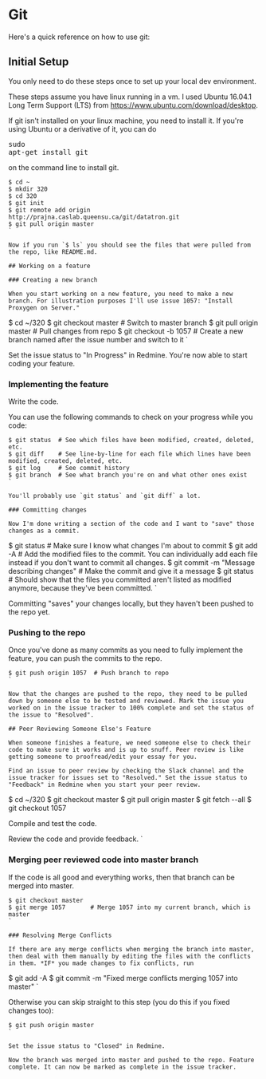 # Git

Here's a quick reference on how to use git:

## Initial Setup

You only need to do these steps once to set up your local dev environment.

These steps assume you have linux running in a vm. I used Ubuntu 16.04.1 Long Term Support (LTS) from https://www.ubuntu.com/download/desktop.

If git isn't installed on your linux machine, you need to install it. If you're using Ubuntu or a derivative of it, you can do <pre>sudo apt-get install git</pre> on the command line to install git.

```
$ cd ~
$ mkdir 320
$ cd 320
$ git init
$ git remote add origin http://prajna.caslab.queensu.ca/git/datatron.git
$ git pull origin master
`

Now if you run `$ ls` you should see the files that were pulled from the repo, like README.md.

## Working on a feature

### Creating a new branch

When you start working on a new feature, you need to make a new branch. For illustration purposes I'll use issue 1057: "Install Proxygen on Server."

```
$ cd ~/320
$ git checkout master     # Switch to master branch
$ git pull origin master  # Pull changes from repo
$ git checkout -b 1057    # Create a new branch named after the issue number and switch to it
`

Set the issue status to "In Progress" in Redmine. You're now able to start coding your feature.

### Implementing the feature

Write the code.

You can use the following commands to check on your progress while you code:

```
$ git status  # See which files have been modified, created, deleted, etc.
$ git diff    # See line-by-line for each file which lines have been modified, created, deleted, etc.
$ git log     # See commit history
$ git branch  # See what branch you're on and what other ones exist
`

You'll probably use `git status` and `git diff` a lot.

### Committing changes

Now I'm done writing a section of the code and I want to "save" those changes as a commit.

```
$ git status                                  # Make sure I know what changes I'm about to commit
$ git add -A                                  # Add the modified files to the commit. You can individually add each file instead if you don't want to commit all changes.
$ git commit -m "Message describing changes"  # Make the commit and give it a message
$ git status                                  # Should show that the files you committed aren't listed as modified anymore, because they've been committed.
`

Committing "saves" your changes locally, but they haven't been pushed to the repo yet.

### Pushing to the repo

Once you've done as many commits as you need to fully implement the feature, you can push the commits to the repo.

```
$ git push origin 1057  # Push branch to repo
`

Now that the changes are pushed to the repo, they need to be pulled down by someone else to be tested and reviewed. Mark the issue you worked on in the issue tracker to 100% complete and set the status of the issue to "Resolved".

## Peer Reviewing Someone Else's Feature

When someone finishes a feature, we need someone else to check their code to make sure it works and is up to snuff. Peer review is like getting someone to proofread/edit your essay for you.

Find an issue to peer review by checking the Slack channel and the issue tracker for issues set to "Resolved." Set the issue status to "Feedback" in Redmine when you start your peer review.

```
$ cd ~/320
$ git checkout master
$ git pull origin master
$ git fetch --all
$ git checkout 1057

Compile and test the code.

Review the code and provide feedback.
`

### Merging peer reviewed code into master branch

If the code is all good and everything works, then that branch can be merged into master.

```
$ git checkout master
$ git merge 1057       # Merge 1057 into my current branch, which is master
`

### Resolving Merge Conflicts

If there are any merge conflicts when merging the branch into master, then deal with them manually by editing the files with the conflicts in them. *IF* you made changes to fix conflicts, run

```
$ git add -A
$ git commit -m "Fixed merge conflicts merging 1057 into master"
`

Otherwise you can skip straight to this step (you do this if you fixed changes too):

```
$ git push origin master
`

Set the issue status to "Closed" in Redmine.

Now the branch was merged into master and pushed to the repo. Feature complete. It can now be marked as complete in the issue tracker.